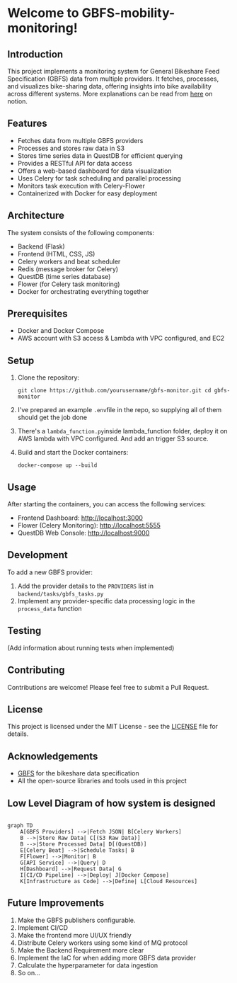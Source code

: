 # Welcome to GBFS-mobility-monitoring!


## Introduction

This project implements a monitoring system for General Bikeshare Feed Specification (GBFS) data from multiple providers. It fetches, processes, and visualizes bike-sharing data, offering insights into bike availability across different systems. More explanations can be read from [here](https://www.notion.so/Coming-up-with-a-base-solution-Tech-Stack-8f1f7d76a26c48c587d9eb6ab3c888a0?pvs=21) on notion. 
## Features

-   Fetches data from multiple GBFS providers
-   Processes and stores raw data in S3
-   Stores time series data in QuestDB for efficient querying
-   Provides a RESTful API for data access
-   Offers a web-based dashboard for data visualization
-   Uses Celery for task scheduling and parallel processing
-   Monitors task execution with Celery-Flower
-   Containerized with Docker for easy deployment

## Architecture

The system consists of the following components:

-   Backend (Flask)
-   Frontend (HTML, CSS, JS)
-   Celery workers and beat scheduler
-   Redis (message broker for Celery)
-   QuestDB (time series database)
-   Flower (for Celery task monitoring)
-   Docker for orchestrating everything together

## Prerequisites

-   Docker and Docker Compose
-   AWS account with S3 access & Lambda with VPC configured, and EC2

## Setup

1.  Clone the repository:
    
    `git clone https://github.com/yourusername/gbfs-monitor.git cd gbfs-monitor`
    
2.  I've prepared an example `.env`file in the repo, so supplying all of them should get the job done
3. There's a `lambda_function.py`inside lambda_function folder,  deploy it on AWS lambda with VPC configured. And add an trigger S3 source.        
5.  Build and start the Docker containers:
    
    `docker-compose up --build`
    

## Usage

After starting the containers, you can access the following services:

-   Frontend Dashboard: [http://localhost:3000](http://localhost:3000)
-   Flower (Celery Monitoring): [http://localhost:5555](http://localhost:5555)
-   QuestDB Web Console: [http://localhost:9000](http://localhost:9000)

## Development

To add a new GBFS provider:

1.  Add the provider details to the `PROVIDERS` list in `backend/tasks/gbfs_tasks.py`
2.  Implement any provider-specific data processing logic in the `process_data` function

## Testing

(Add information about running tests when implemented)

## Contributing

Contributions are welcome! Please feel free to submit a Pull Request.

## License

This project is licensed under the MIT License - see the [LICENSE](LICENSE) file for details.

## Acknowledgements

-   [GBFS](https://github.com/NABSA/gbfs) for the bikeshare data specification
-   All the open-source libraries and tools used in this project

## Low Level Diagram of how system is designed


```mermaid

graph TD
    A[GBFS Providers] -->|Fetch JSON| B[Celery Workers]
    B -->|Store Raw Data| C[(S3 Raw Data)]
    B -->|Store Processed Data| D[(QuestDB)]
    E[Celery Beat] -->|Schedule Tasks| B
    F[Flower] -->|Monitor| B
    G[API Service] -->|Query| D
    H[Dashboard] -->|Request Data| G
    I[CI/CD Pipeline] -->|Deploy| J[Docker Compose]
    K[Infrastructure as Code] -->|Define| L[Cloud Resources]
```
## Future Improvements
1. Make the GBFS publishers configurable.
2. Implement CI/CD 
3. Make the frontend more UI/UX friendly
4. Distribute Celery workers using some kind of MQ protocol
5. Make the Backend Requirement more clear
6. Implement the IaC for when adding more GBFS data provider
7. Calculate the hyperparameter for data ingestion
8. So on...
